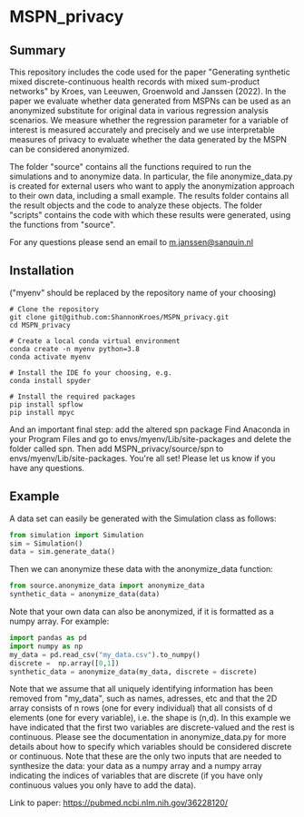 # MSPN_privacy


## Summary

This repository includes the code used for the paper "Generating synthetic mixed discrete-continuous health records with mixed sum-product networks" by Kroes, van Leeuwen, Groenwold and Janssen (2022). In the paper we evaluate whether data generated from MSPNs can be used as an anonymized substitute for original data in various regression analysis scenarios. We measure whether the regression parameter for a variable of interest is measured accurately and precisely and we use interpretable measures of privacy to evaluate whether the data generated by the MSPN can be considered anonymized. 

The folder "source" contains all the functions required to run the simulations and to anonymize data. In particular, the file anonymize_data.py is created for external users who want to apply the anonymization approach to their own data, including a small example. The results folder contains all the result objects and the code to analyze these objects. The folder "scripts" contains the code with which these results were generated, using the functions from "source". 

For any questions please send an email to m.janssen@sanquin.nl

## Installation
("myenv" should be replaced by the repository name of your choosing)

```
# Clone the repository
git clone git@github.com:ShannonKroes/MSPN_privacy.git
cd MSPN_privacy

# Create a local conda virtual environment
conda create -n myenv python=3.8
conda activate myenv

# Install the IDE fo your choosing, e.g.
conda install spyder

# Install the required packages
pip install spflow
pip install mpyc

```
And an important final step: add the altered spn package
Find Anaconda in your Program Files and go to envs/myenv/Lib/site-packages and delete the folder called spn.
Then add MSPN_privacy/source/spn to envs/myenv/Lib/site-packages. 
You're all set! Please let us know if you have any questions.


## Example
A data set can easily be generated with the Simulation class as follows:

```python
from simulation import Simulation
sim = Simulation()
data = sim.generate_data()
```
Then we can anonymize these data with the anonymize_data function:

```python
from source.anonymize_data import anonymize_data
synthetic_data = anonymize_data(data)
```
Note that your own data can also be anonymized, if it is formatted as a numpy array. For example:

```python
import pandas as pd
import numpy as np
my_data = pd.read_csv("my_data.csv").to_numpy()
discrete =  np.array([0,1])
synthetic_data = anonymize_data(my_data, discrete = discrete)
```
Note that we assume that all uniquely identifying information has been removed from "my_data", such as names, adresses, etc and that the 2D array consists of n rows (one for every individual) that all consists of d elements (one for every variable), i.e. the shape is (n,d). In this example we have indicated that the first two variables are discrete-valued and the rest is continuous. Please see the documentation in anonymize_data.py for more details about how to specify which variables should be considered discrete or continuous. Note that these are the only two inputs that are needed to synthesize the data: your data as a numpy array and a numpy array indicating the indices of variables that are discrete (if you have only continuous values you only have to add the data). 

Link to paper: https://pubmed.ncbi.nlm.nih.gov/36228120/

